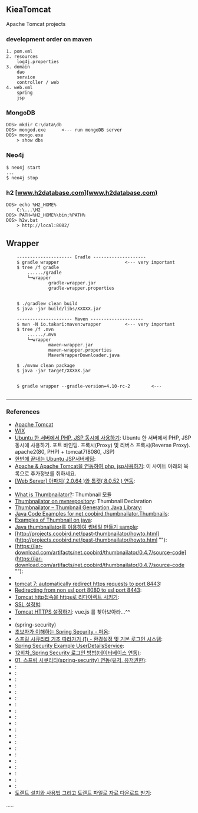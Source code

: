 ## KieaTomcat
Apache Tomcat projects

### development order on maven
```
1. pom.xml
2. resources
	log4j.properties
3. domain
	dao
	service
	controller / web
4. web.xml
	spring
	jsp
```

### MongoDB
```
DOS> mkdir C:\data\db
DOS> mongod.exe      <--- run mongoDB server
DOS> mongo.exe
	> show dbs
```

### Neo4j
```
$ neo4j start
...
$ neo4j stop

```

### h2 [www.h2database.com](www.h2database.com)
```
DOS> echo %H2_HOME%
	C:\...\H2
DOS> PATH=%H2_HOME%\bin;%PATH%
DOS> h2w.bat
	> http://local:8082/
```

Wrapper
------
```
	--------------------- Gradle --------------------
	$ gradle wrapper                         <--- very important
	$ tree /f gradle
		....../gradle
		└─wrapper
		        gradle-wrapper.jar
		        gradle-wrapper.properties
		        	
	
	$ ./gradlew clean build
	$ java -jar build/libs/XXXXX.jar
	
	--------------------- Maven --------------------
	$ mvn -N io.takari:maven:wrapper         <--- very important
	$ tree /f .mvn
		....../.mvn
		└─wrapper
		        maven-wrapper.jar
		        maven-wrapper.properties
		        MavenWrapperDownloader.java

	$ ./mvnw clean package
	$ java -jar target/XXXXX.jar
	
	
	$ gradle wrapper --gradle-version=4.10-rc-2        <---
	
```

--------------------------------------
### References

- [Apache Tomcat](http://tomcat.apache.org/ "Apache Tomcat")
- [WIX](http://www.wix.com/ "WIX")
- [Ubuntu 한 서버에서 PHP, JSP 동시에 사용하기](https://blog.lael.be/post/1023 "Ubuntu 한 서버에서 PHP, JSP 동시에 사용하기"): Ubuntu 한 서버에서 PHP, JSP 동시에 사용하기. 포트 바인딩. 프록시(Proxy) 및 리버스 프록시(Reverse Proxy). apache2(80, PHP) + tomcat7(8080, JSP)
- [한번에 끝내는 Ubuntu JSP서버세팅](https://blog.lael.be/post/858 "한번에 끝내는 Ubuntu JSP서버세팅"):
- [Apache & Apache Tomcat을 연동하여 php, jsp사용하기](http://knkky.tistory.com/35 "Apache & Apache Tomcat을 연동하여 php, jsp사용하기"): 이 사이트 아래의 목록으로 추가정보를 취하세요.
- [[Web Server] 아파치( 2.0.64 )와 톰캣( 8.0.52 ) 연동](http://victorydntmd.tistory.com/225 "[Web Server] 아파치( 2.0.64 )와 톰캣( 8.0.52 ) 연동"):
-
- [What is Thumbnailator?](https://github.com/coobird/thumbnailator "Thumbnailator"): Thumbnail 모듈
- [Thumbnailator on mvnrepository](https://mvnrepository.com/artifact/net.coobird/thumbnailator/0.4.8 "Thumbnailator"): Thumbnail Declaration
- [Thumbnailator – Thumbnail Generation Java Library](http://www.tellmehow.co/thumbnailator-thumbnail-generation-java-library/ "Thumbnailator – Thumbnail Generation Java Library"):
- [Java Code Examples for net.coobird.thumbnailator.Thumbnails](https://www.programcreek.com/java-api-examples/?api=net.coobird.thumbnailator.Thumbnails "Java Code Examples for net.coobird.thumbnailator.Thumbnails"):
- [Examples of Thumbnail on java](https://github.com/coobird/thumbnailator/wiki/Examples "Examples"):
- [Java thumbnailator를 이용하여 썸네일 만들기 sample](http://devlinker.tistory.com/18 "Java thumbnailator를 이용하여 썸네일 만들기 sample"):
- [http://projects.coobird.net/past-thumbnailator/howto.html](http://projects.coobird.net/past-thumbnailator/howto.html ""):
- [https://jar-download.com/artifacts/net.coobird/thumbnailator/0.4.7/source-code](https://jar-download.com/artifacts/net.coobird/thumbnailator/0.4.7/source-code ""):
-
- [tomcat 7: automatically redirect https requests to port 8443](https://stackoverflow.com/questions/24736543/tomcat-7-automatically-redirect-https-requests-to-port-8443 ""):
- [Redirecting from non ssl port 8080 to ssl port 8443](https://stackoverflow.com/questions/9526425/redirecting-from-non-ssl-port-8080-to-ssl-port-8443 ""):
- [Tomcat http접속을 https로 리다이렉트 시키기](http://hwangji.kr/sub/dev_leader/link/os/default.aspx?NHBBSID=NHBoardWebTip&NHBBSIDX=81 ""):
- [SSL 설정법](https://tadpoledbhub.atlassian.net/wiki/spaces/TADPOLE/pages/18382851/SSL ""):
- [Tomcat HTTPS 설정하기](https://joshua1988.github.io/web-development/pwa/tomcat-https-setup/ ""): vue.js 를 찾아보아라...^^
-
- (spring-security)
- [초보자가 이해하는 Spring Security - 퍼옴](http://postitforhooney.tistory.com/entry/SpringSecurity-%EC%B4%88%EB%B3%B4%EC%9E%90%EA%B0%80-%EC%9D%B4%ED%95%B4%ED%95%98%EB%8A%94-Spring-Security-%ED%8D%BC%EC%98%B4 ""):
- [스프링 시큐리티 기초 따라가기 (1) - 환경설정 및 기본 로그인 시스템](http://hamait.tistory.com/325 ""):
- [Spring Security Example UserDetailsService](https://www.journaldev.com/2736/spring-security-example-userdetailsservice ""):
- [12회차_Spring Security 로그인 방법(데이터베이스 연동)](https://m.blog.naver.com/PostView.nhn?blogId=sam_sist&logNo=220964537132&proxyReferer=https%3A%2F%2Fwww.google.co.kr%2F ""):
- [01. 스프링 시큐리티(spring-security) 연동(유저, 유저권한)](http://ryudung.tistory.com/19?category=657567 ""):
- []( ""):
- []( ""):
- []( ""):
- []( ""):
- []( ""):
- []( ""):
- []( ""):
- []( ""):
- []( ""):
- []( ""):
- []( ""):
- []( ""):
- []( ""):
- []( ""):
- []( ""):
- []( ""):
- []( ""):
- []( ""):
- []( ""):
- []( ""):
- [토렌트 설치와 사용법 그리고 토렌트 파일로 자료 다운로드 받기](https://m.blog.naver.com/PostView.nhn?blogId=e_maill&logNo=220310900415&proxyReferer=https%3A%2F%2Fwww.google.co.kr%2F ""):

.....
